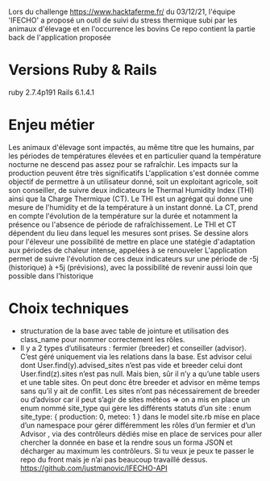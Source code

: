 Lors du challenge https://www.hacktaferme.fr/ du 03/12/21, l'équipe 'IFECHO' a proposé un outil de suivi du stress thermique subi par les animaux d'élevage et en l'occurrence les bovins
Ce repo contient la partie back de l'application proposée 

# Versions Ruby & Rails
ruby 2.7.4p191
Rails 6.1.4.1

# Enjeu métier
Les animaux d'élevage sont impactés, au même titre que les humains, par les périodes de températures élevées et en particulier quand la température nocturne ne descend pas assez pour se rafraîchir. Les impacts sur la production peuvent être très significatifs
L'application s'est donnée comme objectif de permettre à un utilisateur donné, soit un exploitant agricole, soit son conseiller, de suivre deux indicateurs le Thermal Humidity Index (THI) ainsi que la Charge Thermique (CT). Le THI est un agrégat qui donne une mesure de l'humidity et de la température à un instant donné. La CT, prend en compte l'évolution de la température sur la durée et notamment la présence ou l'absence de période de rafraîchissement.
Le THI et CT dépendent du lieu dans lequel les mesures sont prises. Se dessine alors pour l'éleveur une possibilité de mettre en place une statégie d'adaptation aux périodes de chaleur intense, appelées à se renouveler
L'application permet de suivre l'évolution de ces deux indicateurs sur une période de -5j (historique) à +5j (prévisions), avec la possibilité de revenir aussi loin que possible dans l'historique

# Choix techniques
* structuration de la base avec table de jointure et utilisation des class_name pour nommer correctement les rôles.
* Il y a 2 types d’utilisateurs : fermier (breeder) et conseiller (advisor). C’est géré uniquement via les relations dans la base. Est advisor celui dont User.find(y).advised_sites n’est pas vide et breeder celui dont User.find(z).sites  n’est pas null. Mais bien, sûr il n’y a qu’une table users et une table sites. On peut donc être breeder et advisor en même temps sans qu’il y ait de conflit.
Les sites n’ont pas nécessairement de breeder ou d’advisor car il peut s’agir de sites météos => on a mis en place un enum nommé site_type qui gère les différents statuts d’un site : enum site_type: { production: 0, meteo: 1 }  dans le model site.rb
mise en place d’un namespace pour gérer différemment les rôles d’un fermier et d’un Advisor , via des contrôleurs dédiés
mise en place de services pour aller chercher la donnée en base et la rendre sous un forma JSON et décharger au maximum les contrôleurs.
Si tu veux je peux te passer le repo du front mais je n’ai pas beaucoup travaillé dessus.
https://github.com/justmanovic/IFECHO-API
